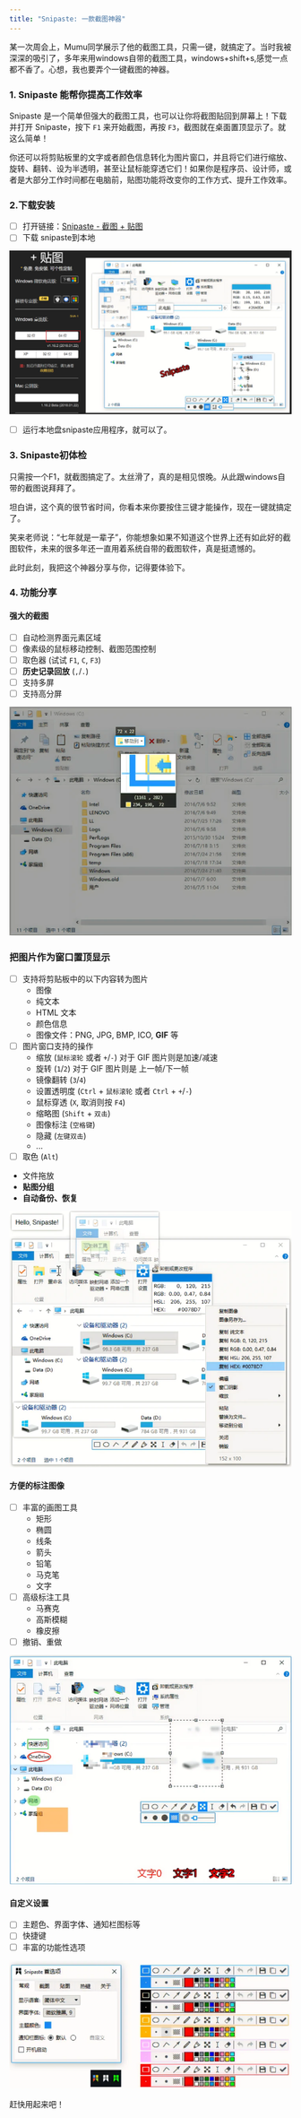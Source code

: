 ```yaml
---
title: "Snipaste: 一款截图神器"
---
```


某一次周会上，Mumu同学展示了他的截图工具，只需一键，就搞定了。当时我被深深的吸引了，多年来用windows自带的截图工具，windows+shift+s,感觉一点都不香了。心想，我也要弄个一键截图的神器。

### 1. Snipaste 能帮你提高工作效率

Snipaste 是一个简单但强大的截图工具，也可以让你将截图贴回到屏幕上！下载并打开 Snipaste，按下 `F1` 来开始截图，再按 `F3`，截图就在桌面置顶显示了。就这么简单！

你还可以将剪贴板里的文字或者颜色信息转化为图片窗口，并且将它们进行缩放、旋转、翻转、设为半透明，甚至让鼠标能穿透它们！如果你是程序员、设计师，或者是大部分工作时间都在电脑前，贴图功能将改变你的工作方式、提升工作效率。

### 2.下载安装

- [ ] 打开链接：[Snipaste - 截图 + 贴图](https://zh.snipaste.com/)
- [ ] 下载 snipaste到本地

![image-20230311164517072](https://raw.githubusercontent.com/DSH5200/images/master/image-20230311164517072.png)

- [ ] 运行本地盘snipaste应用程序，就可以了。

### 3. Snipaste初体检

只需按一个F1，就截图搞定了。太丝滑了，真的是相见恨晚。从此跟windows自带的截图说拜拜了。

坦白讲，这个真的很节省时间，你看本来你要按住三键才能操作，现在一键就搞定了。

笑来老师说：“七年就是一辈子”，你能想象如果不知道这个世界上还有如此好的截图软件，未来的很多年还一直用着系统自带的截图软件，真是挺遗憾的。

此时此刻，我把这个神器分享与你，记得要体验下。

### 4. 功能分享

#### 强大的截图

- [ ] 自动检测界面元素区域
- [ ] 像素级的鼠标移动控制、截图范围控制
- [ ] 取色器 (试试 `F1`, `C`, `F3`)
- [ ] **历史记录回放** (`,`/`.`)
- [ ] 支持多屏
- [ ] 支持高分屏

![image-20230311170048774](https://raw.githubusercontent.com/DSH5200/images/master/image-20230311170048774.png)

### 把图片作为窗口置顶显示

- [ ] 支持将剪贴板中的以下内容转为图片
  - 图像
  - 纯文本
  - HTML 文本
  - 颜色信息
  - 图像文件：PNG, JPG, BMP, ICO, **GIF** 等
- [ ] 图片窗口支持的操作
  - 缩放 (`鼠标滚轮` 或者 `+`/`-`)
    对于 GIF 图片则是加速/减速
  - 旋转 (`1`/`2`)
    对于 GIF 图片则是 上一帧/下一帧
  - 镜像翻转 (`3`/`4`)
  - 设置透明度 (`Ctrl` + `鼠标滚轮` 或者 `Ctrl` + `+`/`-`)
  - 鼠标穿透 (`X`, 取消则按 `F4`)
  - 缩略图 (`Shift` + `双击`)
  - 图像标注 (`空格键`)
  - 隐藏 (`左键双击`)
  - ...
- [ ] 取色 (`Alt`)
- 文件拖放
- **贴图分组**
- **自动备份、恢复**

![image-20230311170315749](https://raw.githubusercontent.com/DSH5200/images/master/image-20230311170315749.png)

#### 方便的标注图像

- [ ] 丰富的画图工具
  - 矩形
  - 椭圆
  - 线条
  - 箭头
  - 铅笔
  - 马克笔
  - 文字
- [ ] 高级标注工具
  - 马赛克
  - 高斯模糊
  - 橡皮擦
- [ ] 撤销、重做

![image-20230311170505666](https://raw.githubusercontent.com/DSH5200/images/master/image-20230311170505666.png)

#### 自定义设置

- [ ] 主题色、界面字体、通知栏图标等
- [ ] 快捷键
- [ ] 丰富的功能性选项

![image-20230311170607845](https://raw.githubusercontent.com/DSH5200/images/master/image-20230311170607845.png)



赶快用起来吧！